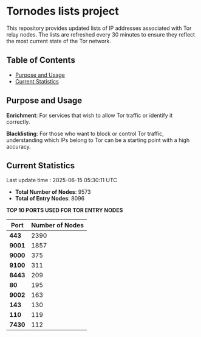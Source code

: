 # Tornodes lists project

This repository provides updated lists of IP addresses associated with Tor relay nodes. The lists are refreshed every 30 minutes to ensure they reflect the most current state of the Tor network.

## Table of Contents

- [Purpose and Usage](#purpose-and-usage)
- [Current Statistics](#current-statistics)


## Purpose and Usage

**Enrichment**: For services that wish to allow Tor traffic or identify it correctly.

**Blacklisting**: For those who want to block or control Tor traffic, understanding which IPs belong to Tor can be a starting point with a high accuracy.

## Current Statistics

Last update time : 2025-06-15 05:30:11 UTC

- **Total Number of Nodes**: 9573
- **Total of Entry Nodes**: 8096

**TOP 10 PORTS USED FOR TOR ENTRY NODES**

| **Port** | **Number of Nodes** |
|------|-----------------|
| **443**   | 2390  |
| **9001**   | 1857  |
| **9000**   | 375  |
| **9100**   | 311  |
| **8443**   | 209  |
| **80**   | 195  |
| **9002**   | 163  |
| **143**   | 130  |
| **110**   | 119  |
| **7430**   | 112  |

